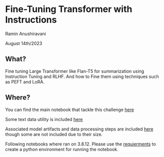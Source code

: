 # Fine-Tuning Transformer with Instructions

Ramin Anushiravani

August 14th/2023


## What? 

Fine tuning Large Transformer like Flan-T5 for summarization using Instruction Tuning and RLHF. 
And how to Fine them using techniques such as PEFT and LoRA. 
<!-- ![alt text](notebook/reddit_torchviz.png) -->



## Where? 

You can find the main notebook that tackle this challenge [here](notebook/InstructionFineTuning.ipynb)

Some text data utility is included [here](utils/data_utility.py)

Associated model artifacts and data processing steps are included [here](data/) though some are not included due to their size. 

Following notebooks where ran on 3.8.12. Please use the [requierments](requierments.txt) to create a python environment for running the notebook. 


